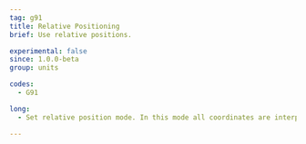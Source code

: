 ```yaml
---
tag: g91
title: Relative Positioning
brief: Use relative positions.

experimental: false
since: 1.0.0-beta
group: units

codes:
  - G91

long:
  - Set relative position mode. In this mode all coordinates are interpreted as relative to the last position. This includes the extruder position unless overridden by [`M82`](M082.html).

---
```

